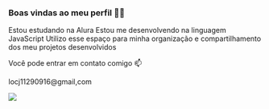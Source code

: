 ### Boas vindas ao meu perfil 💙💙

Estou estudando na Alura
Estou me desenvolvendo na linguagem JavaScript
Utilizo esse espaço para minha organização e compartilhamento dos meu projetos desenvolvidos



Você pode entrar em contato comigo 📫

locj11290916@gmail,com


![](link)


<!--
**L3ocj/l3ocj** is a ✨ _special_ ✨ repository because its `README.md` (this file) appears on your GitHub profile.

Here are some ideas to get you started:

- 🔭 I’m currently working on ...
- 🌱 I’m currently learning ...
- 👯 I’m looking to collaborate on ...
- 🤔 I’m looking for help with ...
- 💬 Ask me about ...
- 📫 How to reach me: ...
- 😄 Pronouns: ...
- ⚡ Fun fact: ...
-->
